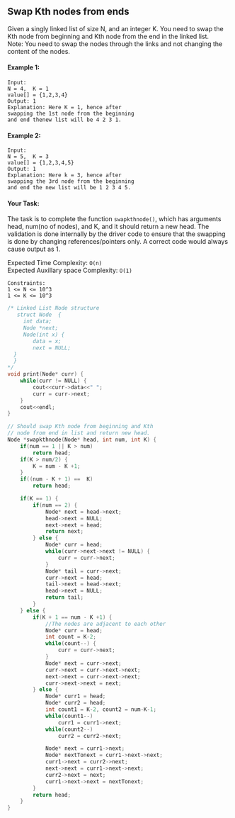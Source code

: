 ## Swap Kth nodes from ends

Given a singly linked list of size N, and an integer K. You need to swap the Kth node from beginning and Kth node from the end in the linked list.  
Note: You need to swap the nodes through the links and not changing the content of the nodes.

#### Example 1:

```
Input:
N = 4,  K = 1
value[] = {1,2,3,4}
Output: 1
Explanation: Here K = 1, hence after
swapping the 1st node from the beginning
and end thenew list will be 4 2 3 1.
```

#### Example 2:

```
Input:
N = 5,  K = 3
value[] = {1,2,3,4,5}
Output: 1
Explanation: Here k = 3, hence after
swapping the 3rd node from the beginning
and end the new list will be 1 2 3 4 5.
```

#### Your Task:

The task is to complete the function `swapkthnode()`, which has arguments head, num(no of nodes), and K, and it should return a new head. The validation is done internally by the driver code to ensure that the swapping is done by changing references/pointers only. A correct code would always cause output as 1.

Expected Time Complexity: `O(n)`  
Expected Auxillary space Complexity: `O(1)`

```
Constraints:
1 <= N <= 10^3
1 <= K <= 10^3
```

```c++
/* Linked List Node structure
   struct Node  {
     int data;
     Node *next;
     Node(int x) {
        data = x;
        next = NULL;
  }
  }
*/
void print(Node* curr) {
    while(curr != NULL) {
        cout<<curr->data<<" ";
        curr = curr->next;
    }
    cout<<endl;
}

// Should swap Kth node from beginning and Kth
// node from end in list and return new head.
Node *swapkthnode(Node* head, int num, int K) {
    if(num == 1 || K > num)
        return head;
    if(K > num/2) {
        K = num - K +1;
    }
    if((num - K + 1) ==  K)
        return head;

    if(K == 1) {
        if(num == 2) {
            Node* next = head->next;
            head->next = NULL;
            next->next = head;
            return next;
        } else {
            Node* curr = head;
            while(curr->next->next != NULL) {
                curr = curr->next;
            }
            Node* tail = curr->next;
            curr->next = head;
            tail->next = head->next;
            head->next = NULL;
            return tail;
        }
    } else {
        if(K + 1 == num - K +1) {
            //The nodes are adjacent to each other
            Node* curr = head;
            int count = K-2;
            while(count--) {
                curr = curr->next;
            }
            Node* next = curr->next;
            curr->next = curr->next->next;
            next->next = curr->next->next;
            curr->next->next = next;
        } else {
            Node* curr1 = head;
            Node* curr2 = head;
            int count1 = K-2, count2 = num-K-1;
            while(count1--)
                curr1 = curr1->next;
            while(count2--)
                curr2 = curr2->next;

            Node* next = curr1->next;
            Node* nextTonext = curr1->next->next;
            curr1->next = curr2->next;
            next->next = curr1->next->next;
            curr2->next = next;
            curr1->next->next = nextTonext;
        }
        return head;
    }
}
```
